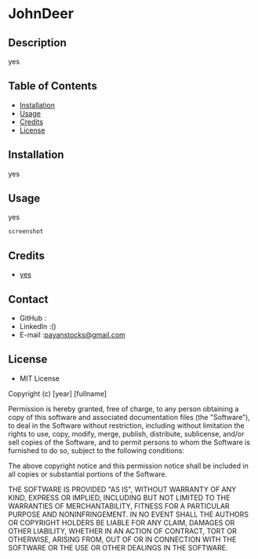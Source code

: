 
# JohnDeer
## Description
yes

## Table of Contents
- [Installation](#installation)
- [Usage](#usage)
- [Credits](#credits)
- [License](#license)
## Installation
yes
## Usage
yes

    screenshot

## Credits

- [yes](https://github.com/yes)

## Contact
* GitHub :[](https://github.com/ChrisPayan)
* LinkedIn :()
* E-mail :[payanstocks@gmail.com](payanstocks@gmail.com)

## License
* MIT License

Copyright (c) [year] [fullname]

Permission is hereby granted, free of charge, to any person obtaining a copy
of this software and associated documentation files (the "Software"), to deal
in the Software without restriction, including without limitation the rights
to use, copy, modify, merge, publish, distribute, sublicense, and/or sell
copies of the Software, and to permit persons to whom the Software is
furnished to do so, subject to the following conditions:

The above copyright notice and this permission notice shall be included in all
copies or substantial portions of the Software.

THE SOFTWARE IS PROVIDED "AS IS", WITHOUT WARRANTY OF ANY KIND, EXPRESS OR
IMPLIED, INCLUDING BUT NOT LIMITED TO THE WARRANTIES OF MERCHANTABILITY,
FITNESS FOR A PARTICULAR PURPOSE AND NONINFRINGEMENT. IN NO EVENT SHALL THE
AUTHORS OR COPYRIGHT HOLDERS BE LIABLE FOR ANY CLAIM, DAMAGES OR OTHER
LIABILITY, WHETHER IN AN ACTION OF CONTRACT, TORT OR OTHERWISE, ARISING FROM,
OUT OF OR IN CONNECTION WITH THE SOFTWARE OR THE USE OR OTHER DEALINGS IN THE
SOFTWARE.
